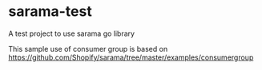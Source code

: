 # sarama-test
A test project to use sarama go library

This sample use of consumer group is based on https://github.com/Shopify/sarama/tree/master/examples/consumergroup
